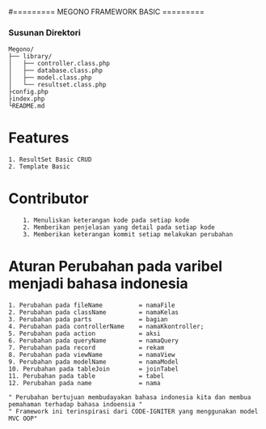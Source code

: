 #========= MEGONO FRAMEWORK BASIC =========
### Susunan Direktori
```
Megono/
├── library/
│   ├── controller.class.php
│   ├── database.class.php
│   ├── model.class.php
│   └── resultset.class.php
├config.php
├index.php
└README.md
```
# Features
	1. ResultSet Basic CRUD
	2. Template Basic
# Contributor
		1. Menuliskan keterangan kode pada setiap kode
		2. Memberikan penjelasan yang detail pada setiap kode
		3. Memberikan keterangan kommit setiap melakukan perubahan
		
# Aturan Perubahan pada varibel menjadi bahasa indonesia
	1. Perubahan pada fileName 			= namaFile
	2. Perubahan pada className 		= namaKelas
	3. Perubahan pada parts 			= bagian
	4. Perubahan pada controllerName 	= namaKkontroller;
	5. Perubahan pada action 			= aksi
	6. Perubahan pada queryName			= namaQuery
	7. Perubahan pada record			= rekam
	8. Perubahan pada viewName			= namaView
	9. Perubahan pada modelName			= namaModel
	10. Perubahan pada tableJoin		= joinTabel
	11. Perubahan pada table 			= tabel
	12. Perubahan pada name				= nama
	
	" Perubahan bertujuan membudayakan bahasa indonesia kita dan membua pemahaman terhadap bahasa indoensia "
	" Framework ini terinspirasi dari CODE-IGNITER yang menggunakan model MVC OOP"

	
